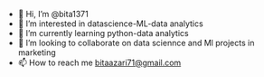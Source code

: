 - 👋 Hi, I’m @bita1371
- 👀 I’m interested in datascience-ML-data analytics
- 🌱 I’m currently learning python-data analytics
- 💞️ I’m looking to collaborate on data sciennce and Ml projects in marketing 
- 📫 How to reach me bitaazari71@gmail.com

<!---
bita1371/bita1371 is a ✨ special ✨ repository because its `README.md` (this file) appears on your GitHub profile.
You can click the Preview link to take a look at your changes.
--->
